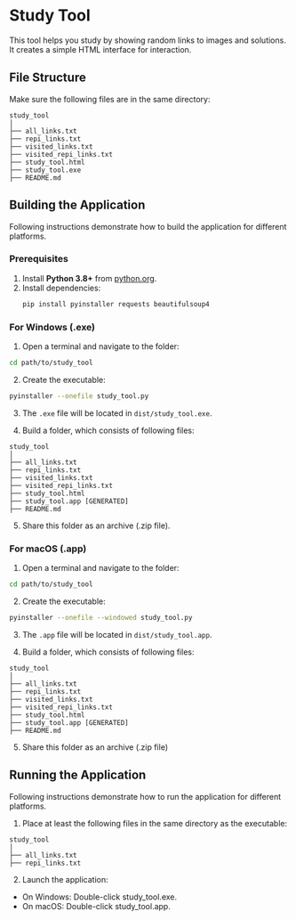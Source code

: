 # Study Tool

This tool helps you study by showing random links to images and solutions. It creates a simple HTML interface for interaction.


## File Structure

Make sure the following files are in the same directory:

```
study_tool
│
├── all_links.txt
├── repi_links.txt
├── visited_links.txt
├── visited_repi_links.txt
├── study_tool.html
├── study_tool.exe
├── README.md
```

## Building the Application   
Following instructions demonstrate how to build the application for different platforms.

### Prerequisites

1. Install **Python 3.8+** from [python.org](https://www.python.org/).
2. Install dependencies:
   ```bash
   pip install pyinstaller requests beautifulsoup4
   ```

### For Windows (.exe)
1. Open a terminal and navigate to the folder:

```bash
cd path/to/study_tool
```

2. Create the executable:

```bash
pyinstaller --onefile study_tool.py
```

3. The `.exe` file will be located in `dist/study_tool.exe`.

4. Build a folder, which consists of following files:

```
study_tool
│
├── all_links.txt
├── repi_links.txt
├── visited_links.txt
├── visited_repi_links.txt
├── study_tool.html
├── study_tool.app [GENERATED]
├── README.md
```

5. Share this folder as an archive (.zip file).

### For macOS (.app)
1. Open a terminal and navigate to the folder:

```bash
cd path/to/study_tool
```

2. Create the executable:

```bash
pyinstaller --onefile --windowed study_tool.py
```

3. The `.app` file will be located in `dist/study_tool.app`.

4. Build a folder, which consists of following files:

```
study_tool
│
├── all_links.txt
├── repi_links.txt
├── visited_links.txt
├── visited_repi_links.txt
├── study_tool.html
├── study_tool.app [GENERATED]
├── README.md
```

5. Share this folder as an archive (.zip file)

## Running the Application   
Following instructions demonstrate how to run the application for different platforms.

1. Place at least the following files in the same directory as the executable:

```
study_tool
│
├── all_links.txt
├── repi_links.txt
```

2. Launch the application:

* On Windows: Double-click study_tool.exe.
* On macOS: Double-click study_tool.app.